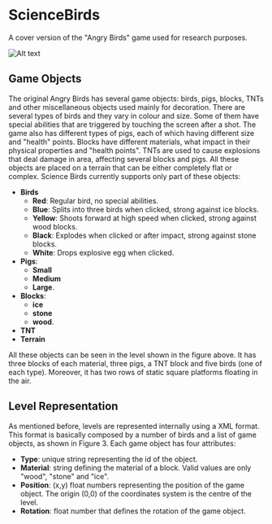 # ScienceBirds
A cover version of the "Angry Birds" game used for research purposes.

![Alt text](/Docs/Screenshot.png?raw=true "Optional Title")

## Game Objects

The original Angry Birds has several game objects: birds, pigs, blocks, TNTs and other miscellaneous
objects used mainly for decoration. There are several types of birds and they vary in colour and size.
Some of them have special abilities that are triggered by touching the screen after a shot. The game also
has different types of pigs, each of which having different size and "health" points. Blocks have
different materials, what impact in their physical properties and "health points". TNTs are used to cause
explosions that deal damage in area, affecting several blocks and pigs. All these objects are placed on a
terrain that can be either completely flat or complex. Science Birds currently supports only part of these
objects: 

- **Birds**
  - **Red**: Regular bird, no special abilities.
  - **Blue**: Splits into three birds when clicked, strong against ice blocks.
  - **Yellow**: Shoots forward at high speed when clicked, strong against wood blocks.
  - **Black**: Explodes when clicked or after impact, strong against stone blocks.
  - **White**: Drops explosive egg when clicked.
- **Pigs**: 
  - **Small**
  - **Medium**
  - **Large**.
- **Blocks**: 
  - **ice**
  - **stone**
  - **wood**.
- **TNT**
- **Terrain**

All these objects can be seen in the level shown in the figure above. It has three blocks of each material, three pigs, a TNT block and five birds (one of each type). Moreover, it has two rows of static square platforms floating in the air. 

## Level Representation

As mentioned before, levels are represented internally using a XML format. This format is basically
composed by a number of birds and a list of game objects, as shown in Figure 3. Each game object has
four attributes: 

- **Type**: unique string representing the id of the object. 
- **Material**: string defining the material of a block. Valid values are only "wood",
"stone" and "ice".
- **Position**: (x,y) float numbers representing the position of the game object. The origin (0,0) of the
coordinates system is the centre of the level.
- **Rotation**: float number that defines the rotation of the game object. 
